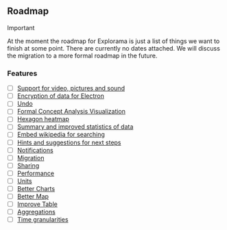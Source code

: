 ## Roadmap

> [!IMPORTANT]
>
> At the moment the roadmap for Explorama is just a list of things we want to finish at some point. There are currently no dates attached. We will discuss the migration to a more formal roadmap in the future.

### Features
- [ ] [Support for video, pictures and sound](https://github.com/Explorama/Explorama/issues/1)
- [ ] [Encryption of data for Electron](https://github.com/Explorama/Explorama/issues/2)
- [ ] [Undo](https://github.com/Explorama/Explorama/issues/3)
- [ ] [Formal Concept Analysis Visualization](https://github.com/Explorama/Explorama/issues/4)
- [ ] [Hexagon heatmap](https://github.com/Explorama/Explorama/issues/5)
- [ ] [Summary and improved statistics of data](https://github.com/Explorama/Explorama/issues/6)
- [ ] [Embed wikipedia for searching](https://github.com/Explorama/Explorama/issues/7)
- [ ] [Hints and suggestions for next steps](https://github.com/Explorama/Explorama/issues/8)
- [ ] [Notifications](https://github.com/Explorama/Explorama/issues/9)
- [ ] [Migration](https://github.com/Explorama/Explorama/issues/10)
- [ ] [Sharing](https://github.com/Explorama/Explorama/issues/11)
- [ ] [Performance](https://github.com/Explorama/Explorama/issues/12)
- [ ] [Units](https://github.com/Explorama/Explorama/issues/13)
- [ ] [Better Charts](https://github.com/Explorama/Explorama/issues/14)
- [ ] [Better Map](https://github.com/Explorama/Explorama/issues/15)
- [ ] [Improve Table](https://github.com/Explorama/Explorama/issues/16)
- [ ] [Aggregations](https://github.com/Explorama/Explorama/issues/17)
- [ ] [Time granularities](https://github.com/Explorama/Explorama/issues/18)
